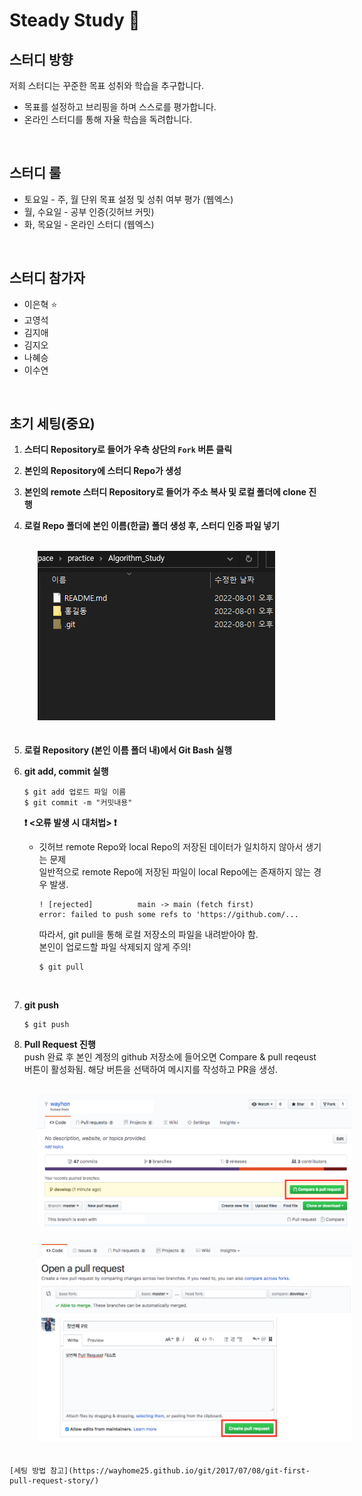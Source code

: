 # Steady Study :blue_book:
## 스터디 방향
저희 스터디는 꾸준한 목표 성취와 학습을 추구합니다. 
- 목표를 설정하고 브리핑을 하며 스스로를 평가합니다.
- 온라인 스터디를 통해 자율 학습을 독려합니다.

</br>

## 스터디 룰
- 토요일 - 주, 월 단위 목표 설정 및 성취 여부 평가 (웹엑스)
- 월, 수요일 - 공부 인증(깃허브 커밋)
- 화, 목요일 - 온라인 스터디 (웹엑스)

</br>

## 스터디 참가자
- 이은혁 :star:
- 고영석
- 김지애
- 김지오
- 나혜승
- 이수연

</br>

## 초기 세팅(중요)
1. __스터디 Repository로 들어가 우측 상단의 `Fork` 버튼 클릭__

2. __본인의 Repository에 스터디 Repo가 생성__

3. __본인의 remote 스터디 Repository로 들어가 주소 복사 및 로컬 폴더에 clone 진행__

4. __로컬 Repo 폴더에 본인 이름(한글) 폴더 생성 후, 스터디 인증 파일 넣기__
</br>

<img src="./etc/참고이미지.png" style="position: relative; margin-left: 45px; margin-bottom: 20px;">

</br>

5. __로컬 Repository (본인 이름 폴더 내)에서 Git Bash 실행__</br>

6. __git add, commit 실행__
   
    ```
    $ git add 업로드 파일 이름
    $ git commit -m "커밋내용"
    ```

    __❗ <오류 발생 시 대처법> ❗__</br>
    - 깃허브 remote Repo와 local Repo의 저장된 데이터가 일치하지 않아서 생기는 문제</br>
    일반적으로 remote Repo에 저장된 파일이 local Repo에는 존재하지 않는 경우 발생.
        ```
        ! [rejected]          main -> main (fetch first)
        error: failed to push some refs to 'https://github.com/...
        ```
        따라서, git pull을 통해 로컬 저장소의 파일을 내려받아야 함.</br>
        본인이 업로드할 파일 삭제되지 않게 주의!</br>
        ```
        $ git pull
        ```
    </br>

7. __git push__ </br>
    ```
    $ git push
    ```


8. __Pull Request 진행__</br>
push 완료 후 본인 계정의 github 저장소에 들어오면 Compare & pull reqeust 버튼이 활성화됨.
해당 버튼을 선택하여 메시지를 작성하고 PR을 생성.
</br>
<img src="./etc/1.png" style="position: relative; margin-left: 45px; margin-bottom: 20px;">
</br>
<img src="./etc/2.png" style="position: relative; margin-left: 45px; margin-bottom: 20px;">
</br>

    [세팅 방법 참고](https://wayhome25.github.io/git/2017/07/08/git-first-pull-request-story/)

</br>


